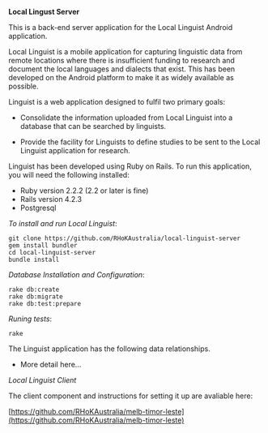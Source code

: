 **Local Lingust Server**

This is a back-end server application for the Local Linguist Android application.

Local Linguist is a mobile application for capturing linguistic data from remote locations where there is insufficient funding to research and document the local languages and dialects that exist. This has been developed on the Android platform to make it as widely available as possible.

Linguist is a web application designed to fulfil two primary goals:

* Consolidate the information uploaded from Local Linguist into a database that can be searched by linguists.

* Provide the facility for Linguists to define studies to be sent to the Local Linguist application for research.


Linguist has been developed using Ruby on Rails. To run this application, you will need the following installed:

* Ruby version 2.2.2 (2.2 or later is fine)
* Rails version 4.2.3
* Postgresql

*To install and run Local Linguist*:

    git clone https://github.com/RHoKAustralia/local-linguist-server
    gem install bundler
    cd local-linguist-server
    bundle install

*Database Installation and Configuration*:

    rake db:create
    rake db:migrate
    rake db:test:prepare

*Runing tests*:

    rake

The Linguist application has the following data relationships.

* More detail here...

*Local Linguist Client*

The client component and instructions for setting it up are avaliable here:

[https://github.com/RHoKAustralia/melb-timor-leste](https://github.com/RHoKAustralia/melb-timor-leste)

